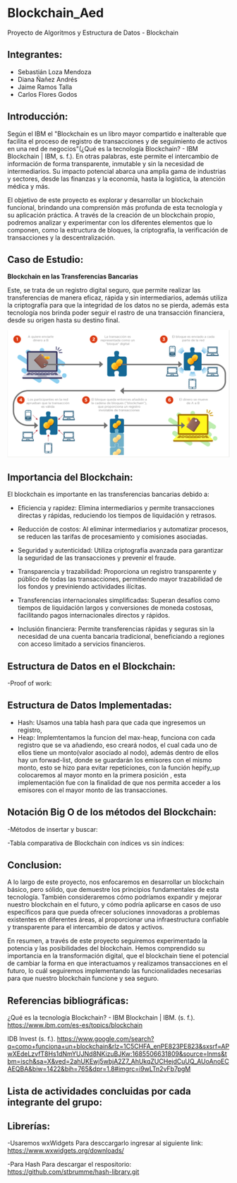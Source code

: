 # Blockchain_Aed
Proyecto de Algoritmos y Estructura de Datos  - Blockchain
## Integrantes:
- Sebastián Loza Mendoza
- Diana Ñañez Andrés
- Jaime Ramos Talla
- Carlos Flores Godos

## Introducción:
Según el IBM el "Blockchain es un libro mayor compartido e inalterable que facilita el proceso de registro de transacciones y de seguimiento de activos en una red de negocios"(¿Qué es la tecnología Blockchain? - IBM Blockchain | IBM, s. f.). 
En otras palabras, este permite el intercambio de información de forma transparente, inmutable y sin la necesidad de intermediarios. Su impacto potencial abarca una amplia gama de industrias y sectores, desde las finanzas y la economía, hasta la logística, la atención médica y más.

El objetivo de este proyecto es explorar y desarrollar un blockchain funcional, brindando una comprensión más profunda de esta tecnología y su aplicación práctica. A través de la creación de un blockchain propio, podremos analizar y experimentar con los diferentes elementos que lo componen, como la estructura de bloques, la criptografía, la verificación de transacciones y la descentralización.

## Caso de Estudio:
**Blockchain en las Transferencias Bancarias**

Este, se trata de un registro digital seguro, que permite realizar las transferencias de manera eficaz, rápida y sin intermediarios, además utiliza la criptografía para que la integridad de los datos no se pierda, además esta tecnología nos brinda poder seguir el rastro de una transacción financiera, desde su origen hasta su destino final.

![Fuente: IDB INVEST](imagenes/tf.png)

## Importancia del Blockchain:

El blockchain es importante en las transferencias bancarias debido a:

- Eficiencia y rapidez: Elimina intermediarios y permite transacciones directas y rápidas, reduciendo los tiempos de liquidación y retrasos.

- Reducción de costos: Al eliminar intermediarios y automatizar procesos, se reducen las tarifas de procesamiento y comisiones asociadas.

- Seguridad y autenticidad: Utiliza criptografía avanzada para garantizar la seguridad de las transacciones y prevenir el fraude.

- Transparencia y trazabilidad: Proporciona un registro transparente y público de todas las transacciones, permitiendo mayor trazabilidad de los fondos y previniendo actividades ilícitas.

- Transferencias internacionales simplificadas: Superan desafíos como tiempos de liquidación largos y conversiones de moneda costosas, facilitando pagos internacionales directos y rápidos.

- Inclusión financiera: Permite transferencias rápidas y seguras sin la necesidad de una cuenta bancaria tradicional, beneficiando a regiones con acceso limitado a servicios financieros.


## Estructura de Datos en el Blockchain:
-Proof of work:



## Estructura de Datos Implementadas:
- Hash: Usamos una tabla hash para que cada que ingresemos un registro, 
- Heap: Implemtentamos la funcion del max-heap, funciona con cada registro que se va añadiendo, eso creará nodos, el cual cada uno de ellos tiene un monto(valor asociado al nodo), además dentro de ellos hay un forwad-list, donde se guardarán los emisores con el mismo monto, esto se hizo para evitar repeticiones, con la función hepify_up colocaremos al mayor monto en la primera posición , esta implementación fue con la finalidad de que nos permita acceder a los emisores con el mayor monto de las transacciones. 


## Notación Big O de los métodos del Blockchain:
-Métodos de insertar y buscar:
  
-Tabla comparativa de Blockchain con índices vs sin índices:

## Conclusion:

A lo largo de este proyecto, nos enfocaremos en desarrollar un blockchain básico, pero sólido, que demuestre los principios fundamentales de esta tecnología. También consideraremos cómo podríamos expandir y mejorar nuestro blockchain en el futuro, y cómo podría aplicarse en casos de uso específicos para que pueda ofrecer soluciones innovadoras a problemas existentes en diferentes áreas, al proporcionar una infraestructura confiable y transparente para el intercambio de datos y activos.

En resumen, a través de este proyecto seguiremos experimentado la potencia y las posibilidades del blockchain. Hemos comprendido su importancia en la transformación digital, que el blockchain tiene el potencial de cambiar la forma en que interactuamos y realizamos transacciones en el futuro, lo cuál seguiremos implementando las funcionalidades necesarias para que nuestro blockchain funcione y sea seguro.

## Referencias bibliográficas:
¿Qué es la tecnología Blockchain? - IBM Blockchain | IBM. (s. f.). https://www.ibm.com/es-es/topics/blockchain

IDB Invest (s. f.). https://www.google.com/search?q=como+funciona+un+blockchain&rlz=1C5CHFA_enPE823PE823&sxsrf=APwXEdeLzvfT8Hs1dNmYUJNd8NKizuBJKw:1685506631809&source=lnms&tbm=isch&sa=X&ved=2ahUKEwj5wbjA2Z7_AhUkqZUCHejdCuUQ_AUoAnoECAEQBA&biw=1422&bih=765&dpr=1.8#imgrc=i9wLTn2vFb7pgM




## Lista de actividades concluidas por cada integrante del grupo:

## Librerías:

-Usaremos wxWidgets
Para desccargarlo ingresar al siguiente link:
https://www.wxwidgets.org/downloads/

-Para Hash
Para descargar el respositorio:
https://github.com/stbrumme/hash-library.git


